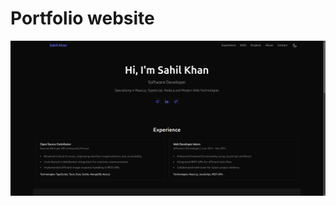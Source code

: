 # Portfolio website
![Preview](https://raw.githubusercontent.com/sahell0x/Portfolio/main/src/public/preview.png)
